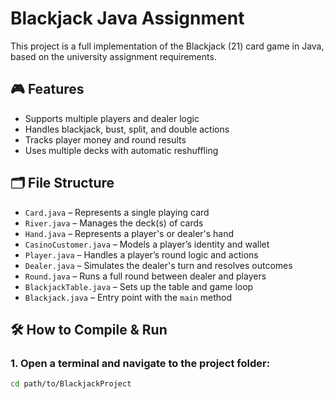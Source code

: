 # Blackjack Java Assignment

This project is a full implementation of the Blackjack (21) card game in Java, based on the university assignment requirements.

## 🎮 Features

- Supports multiple players and dealer logic
- Handles blackjack, bust, split, and double actions
- Tracks player money and round results
- Uses multiple decks with automatic reshuffling

## 🗂 File Structure

- `Card.java` – Represents a single playing card
- `River.java` – Manages the deck(s) of cards
- `Hand.java` – Represents a player's or dealer's hand
- `CasinoCustomer.java` – Models a player’s identity and wallet
- `Player.java` – Handles a player’s round logic and actions
- `Dealer.java` – Simulates the dealer's turn and resolves outcomes
- `Round.java` – Runs a full round between dealer and players
- `BlackjackTable.java` – Sets up the table and game loop
- `Blackjack.java` – Entry point with the `main` method

## 🛠 How to Compile & Run

### 1. Open a terminal and navigate to the project folder:

```bash
cd path/to/BlackjackProject
